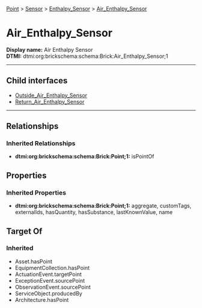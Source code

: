 [Point](../../../Point.md) > [Sensor](../../Sensor.md) > [Enthalpy_Sensor](../Enthalpy_Sensor.md) > [Air_Enthalpy_Sensor](#)
# Air_Enthalpy_Sensor

**Display name:** Air Enthalpy Sensor<br />
**DTMI:** dtmi:org:brickschema:schema:Brick:Air_Enthalpy_Sensor;1

---


## Child interfaces
* [Outside_Air_Enthalpy_Sensor](Outside_Air_Enthalpy_Sensor.md)
* [Return_Air_Enthalpy_Sensor](Return_Air_Enthalpy_Sensor.md)

---
## Relationships
### Inherited Relationships
* **dtmi:org:brickschema:schema:Brick:Point;1:** isPointOf
## Properties
### Inherited Properties
* **dtmi:org:brickschema:schema:Brick:Point;1:** aggregate, customTags, externalIds, hasQuantity, hasSubstance, lastKnownValue, name
## Target Of
### Inherited
* Asset.hasPoint
* EquipmentCollection.hasPoint
* ActuationEvent.targetPoint
* ExceptionEvent.sourcePoint
* ObservationEvent.sourcePoint
* ServiceObject.producedBy
* Architecture.hasPoint
